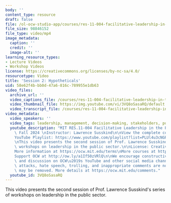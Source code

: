 ```yaml
---
body: ''
content_type: resource
draft: false
file: /ol-ocw-studio-app/courses/res-11-004-facilitative-leadership-in-the-public-sector-fall-2024/02_hypotheticals_v3-1080p_360p_16_9.mp4
file_size: 98846152
file_type: video/mp4
image_metadata:
  caption: ''
  credit: ''
  image-alt: ''
learning_resource_types:
- Lecture Videos
- Workshop Videos
license: https://creativecommons.org/licenses/by-nc-sa/4.0/
resourcetype: Video
title: 'Session 2: Hypotheticals'
uid: 58e62f4b-bb0d-47a6-816c-789955e1db63
video_files:
  archive_url: ''
  video_captions_file: /courses/res-11-004-facilitative-leadership-in-the-public-sector-fall-2024/1F7Yrfy35w99iYaMxayqq9geb4W0JI0k8_transcript.webvtt
  video_thumbnail_file: https://img.youtube.com/vi/3VQ8oSasaRQ/default.jpg
  video_transcript_file: /courses/res-11-004-facilitative-leadership-in-the-public-sector-fall-2024/1F7Yrfy35w99iYaMxayqq9geb4W0JI0k8_transcript.pdf
video_metadata:
  video_speakers: ''
  video_tags: leadership, management, decision-making, stakeholders, public sector
  youtube_description: "MIT RES.11-004 Facilitative Leadership in the Public Sector,\
    \ Fall 2024 \nInstructor: Lawrence Susskind\n\nView the complete course: https://ocw.mit.edu/courses/res-11-004-facilitative-leadership-in-the-public-sector-fall-2024\n\
    YouTube Playlist: https://www.youtube.com/playlist?list=PLUl4u3cNGP60O02XvPeXfmDpv3Dir9q0T\n\
    \nThis video presents the second session of Prof. Lawrence Susskind's series of\
    \ workshops on leadership in the public sector.\n\nLicense: Creative Commons BY-NC-SA\n\
    More information at https://ocw.mit.edu/terms\nMore courses at https://ocw.mit.edu\n\
    Support OCW at http://ow.ly/a1If50zVRlQ\n\nWe encourage constructive comments\
    \ and discussion on OCW\u2019s YouTube and other social media channels. Personal\
    \ attacks, hate speech, trolling, and inappropriate comments are not allowed and\
    \ may be removed. More details at https://ocw.mit.edu/comments."
  youtube_id: 3VQ8oSasaRQ
---
```

This video presents the second session of Prof. Lawrence Susskind's series of workshops on leadership in the public sector.